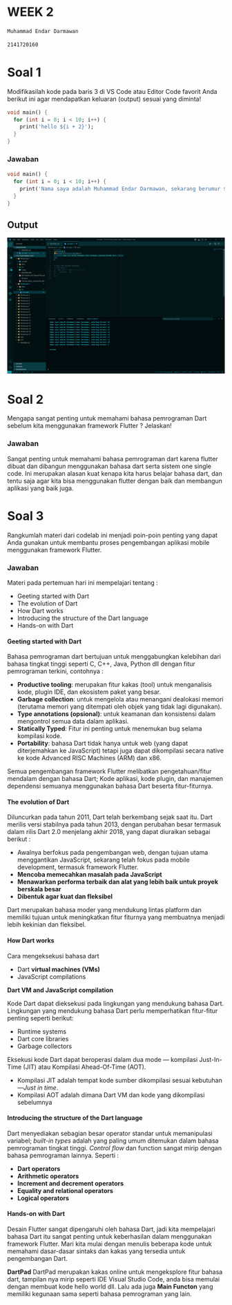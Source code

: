 # WEEK 2

```sh
Muhammad Endar Darmawan
```
```sh
2141720160
```

# Soal 1
Modifikasilah kode pada baris 3 di VS Code atau Editor Code favorit Anda berikut ini agar mendapatkan keluaran (output) sesuai yang diminta!


```dart
void main() {
  for (int i = 0; i < 10; i++) {
    print('hello ${i + 2}');
  }
}
```

### Jawaban
```dart
void main() {
  for (int i = 0; i < 10; i++) {
    print('Nama saya adalah Muhammad Endar Darmawan, sekarang berumur ${18 - i}');
  }
}
```

## Output
![Screenshot output](docs/output.png)

# Soal 2
Mengapa sangat penting untuk memahami bahasa pemrograman Dart sebelum kita menggunakan framework Flutter ? Jelaskan!
### Jawaban
Sangat penting untuk memahami bahasa pemrograman dart karena flutter dibuat dan dibangun menggunakan bahasa dart serta sistem one single code. Ini merupakan alasan kuat kenapa kita harus belajar bahasa dart, dan tentu saja agar kita bisa menggunakan flutter dengan baik dan membangun aplikasi yang baik juga.

# Soal 3
Rangkumlah materi dari codelab ini menjadi poin-poin penting yang dapat Anda gunakan untuk membantu proses pengembangan aplikasi mobile menggunakan framework Flutter.
### Jawaban
Materi pada pertemuan hari ini mempelajari tentang : 
- Geeting started with Dart
- The evolution of Dart
- How Dart works
- Introducing the structure of the Dart language
- Hands-on with Dart

#### **Geeting started with Dart**
Bahasa pemrograman dart bertujuan untuk menggabungkan kelebihan dari bahasa tingkat tinggi seperti C, C++, Java, Python dll dengan fitur pemrograman terkini, contohnya :
- **Productive tooling**: merupakan fitur kakas (tool) untuk menganalisis kode, plugin IDE, dan ekosistem paket yang besar.
- **Garbage collection**: untuk mengelola atau menangani dealokasi memori (terutama memori yang ditempati oleh objek yang tidak lagi digunakan).
- **Type annotations (opsional)**: untuk keamanan dan konsistensi dalam mengontrol semua data dalam aplikasi.
- **Statically Typed**: Fitur ini penting untuk menemukan bug selama kompilasi kode.
- **Portability**: bahasa Dart tidak hanya untuk web (yang dapat diterjemahkan ke JavaScript) tetapi juga dapat dikompilasi secara native ke kode Advanced RISC Machines (ARM) dan x86.

Semua pengembangan framework Flutter melibatkan pengetahuan/fitur mendalam dengan bahasa Dart; Kode aplikasi, kode plugin, dan manajemen dependensi semuanya menggunakan bahasa Dart beserta fitur-fiturnya.

#### **The evolution of Dart**
Diluncurkan pada tahun 2011, Dart telah berkembang sejak saat itu. Dart merilis versi stabilnya pada tahun 2013, dengan perubahan besar termasuk dalam rilis Dart 2.0 menjelang akhir 2018, yang dapat diuraikan sebagai berikut :
- Awalnya berfokus pada pengembangan web, dengan tujuan utama menggantikan JavaScript, sekarang telah fokus pada mobile development, termasuk framework Flutter.
- **Mencoba memecahkan masalah pada JavaScript**
- **Menawarkan performa terbaik dan alat yang lebih baik untuk proyek berskala besar**
- **Dibentuk agar kuat dan fleksibel**

Dart merupakan bahasa moder yang mendukung lintas platform dan memiliki tujuan untuk meningkatkan fitur fiturnya yang membuatnya menjadi lebih kekinian dan fleksibel.

#### **How Dart works**
Cara mengeksekusi bahasa dart
- Dart **virtual machines (VMs)**
- JavaScript compilations

**Dart VM and JavaScript compilation**

Kode Dart dapat dieksekusi pada lingkungan yang mendukung bahasa Dart. Lingkungan yang mendukung bahasa Dart perlu memperhatikan fitur-fitur penting seperti berikut:

- Runtime systems
- Dart core libraries
- Garbage collectors

Eksekusi kode Dart dapat beroperasi dalam dua mode — kompilasi Just-In-Time (JIT) atau Kompilasi Ahead-Of-Time (AOT).

- Kompilasi JIT adalah tempat kode sumber dikompilasi sesuai kebutuhan—*Just in time*.
- Kompilasi AOT adalah dimana Dart VM dan kode yang dikompilasi sebelumnya

#### **Introducing the structure of the Dart language**
Dart menyediakan sebagian besar operator standar untuk memanipulasi variabel; *built-in types* adalah yang paling umum ditemukan dalam bahasa pemrograman tingkat tinggi. *Control flow* dan function sangat mirip dengan bahasa pemrograman lainnya. Seperti : 
- **Dart operators**
- **Arithmetic operators**
- **Increment and decrement operators**
- **Equality and relational operators**
- **Logical operators**

#### **Hands-on with Dart**
Desain Flutter sangat dipengaruhi oleh bahasa Dart, jadi kita mempelajari bahasa Dart itu sangat penting untuk keberhasilan dalam menggunakan framework Flutter. Mari kita mulai dengan menulis beberapa kode untuk memahami dasar-dasar sintaks dan kakas yang tersedia untuk pengembangan Dart.

**DartPad**
DartPad merupakan kakas online untuk mengeksplore fitur bahasa dart, tampilan nya mirip seperti IDE Visual Studio Code, anda bisa memulai dengan membuat kode hello world dll. Lalu ada juga **Main Functon**  yang memiliki kegunaan sama seperti bahasa pemrograman yang lain.